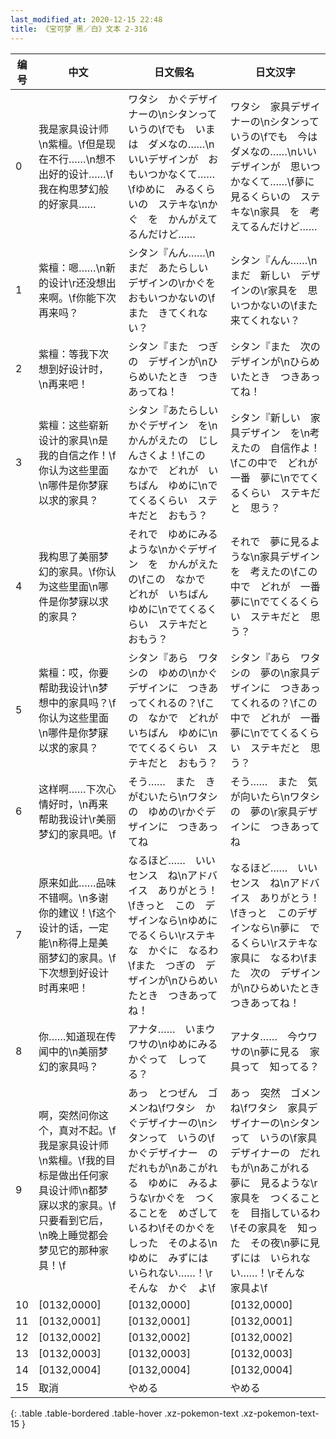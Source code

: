 ```yaml
---
last_modified_at: 2020-12-15 22:48
title: 《宝可梦 黑／白》文本 2-316
---
```

| 编号 | 中文 | 日文假名 | 日文汉字 |
| ---- | ---- | ---- | --- |
| 0 | 我是家具设计师\n紫檀。\f但是现在不行……\n想不出好的设计……\f我在构思梦幻般的好家具…… | ワタシ　かぐデザイナーの\nシタンって　いうの\fでも　いまは　ダメなの……\nいいデザインが　おもいつかなくて……\fゆめに　みるくらいの　ステキな\nかぐ　を　かんがえてるんだけど…… | ワタシ　家具デザイナーの\nシタンって　いうの\fでも　今は　ダメなの……\nいいデザインが　思いつかなくて……\f夢に　見るくらいの　ステキな\n家具　を　考えてるんだけど…… |
| 1 | 紫檀：嗯……\n新的设计\r还没想出来啊。\f你能下次再来吗？ | シタン『んん……\nまだ　あたらしい　デザインの\rかぐを　おもいつかないの\fまた　きてくれない？ | シタン『んん……\nまだ　新しい　デザインの\r家具を　思いつかないの\fまた　来てくれない？ |
| 2 | 紫檀：等我下次想到好设计时，\n再来吧！ | シタン『また　つぎの　デザインが\nひらめいたとき　つきあってね！ | シタン『また　次の　デザインが\nひらめいたとき　つきあってね！ |
| 3 | 紫檀：这些崭新设计的家具\n是我的自信之作！\f你认为这些里面\n哪件是你梦寐以求的家具？ | シタン『あたらしい　かぐデザイン　を\nかんがえたの　じしんさくよ！\fこの　なかで　どれが　いちばん　ゆめに\nでてくるくらい　ステキだと　おもう？ | シタン『新しい　家具デザイン　を\n考えたの　自信作よ！\fこの中で　どれが　一番　夢に\nでてくるくらい　ステキだと　思う？ |
| 4 | 我构思了美丽梦幻的家具。\f你认为这些里面\n哪件是你梦寐以求的家具？ | それで　ゆめにみるような\nかぐデザイン　を　かんがえたの\fこの　なかで　どれが　いちばん　ゆめに\nでてくるくらい　ステキだと　おもう？ | それで　夢に見るような\n家具デザイン　を　考えたの\fこの中で　どれが　一番　夢に\nでてくるくらい　ステキだと　思う？ |
| 5 | 紫檀：哎，你要帮助我设计\n梦想中的家具吗？\f你认为这些里面\n哪件是你梦寐以求的家具？ | シタン『あら　ワタシの　ゆめの\nかぐデザインに　つきあってくれるの？\fこの　なかで　どれが　いちばん　ゆめに\nでてくるくらい　ステキだと　おもう？ | シタン『あら　ワタシの　夢の\n家具デザインに　つきあってくれるの？\fこの中で　どれが　一番　夢に\nでてくるくらい　ステキだと　思う？ |
| 6 | 这样啊……下次心情好时，\n再来帮助我设计\r美丽梦幻的家具吧。\f | そう……　また　きがむいたら\nワタシの　ゆめの\rかぐデザインに　つきあってね | そう……　また　気が向いたら\nワタシの　夢の\r家具デザインに　つきあってね |
| 7 | 原来如此……品味不错啊。\n多谢你的建议！\f这个设计的话，一定能\n称得上是美丽梦幻的家具。\f下次想到好设计时再来吧！ | なるほど……　いいセンス　ね\nアドバイス　ありがとう！\fきっと　この　デザインなら\nゆめに　でるくらい\rステキな　かぐに　なるわ\fまた　つぎの　デザインが\nひらめいたとき　つきあってね！ | なるほど……　いいセンス　ね\nアドバイス　ありがとう！\fきっと　このデザインなら\n夢に　でるくらい\rステキな　家具に　なるわ\fまた　次の　デザインが\nひらめいたとき　つきあってね！ |
| 8 | 你……知道现在传闻中的\n美丽梦幻的家具吗？ | アナタ……　いまウワサの\nゆめにみる　かぐって　しってる？ | アナタ……　今ウワサの\n夢に見る　家具って　知ってる？ |
| 9 | 啊，突然问你这个，真对不起。\f我是家具设计师\n紫檀。\f我的目标是做出任何家具设计师\n都梦寐以求的家具。\f只要看到它后，\n晚上睡觉都会梦见它的那种家具！\f | あっ　とつぜん　ゴメンね\fワタシ　かぐデザイナーの\nシタンって　いうの\fかぐデザイナー　の　だれもが\nあこがれる　ゆめに　みるような\rかぐを　つくることを　めざしているわ\fそのかぐを　しった　そのよる\nゆめに　みずには　いられない……！\rそんな　かぐ　よ\f | あっ　突然　ゴメンね\fワタシ　家具デザイナーの\nシタンって　いうの\f家具デザイナーの　だれもが\nあこがれる　夢に　見るような\r家具を　つくることを　目指しているわ\fその家具を　知った　その夜\n夢に見ずには　いられない……！\rそんな　家具よ\f |
| 10 | [0132,0000] | [0132,0000] | [0132,0000] |
| 11 | [0132,0001] | [0132,0001] | [0132,0001] |
| 12 | [0132,0002] | [0132,0002] | [0132,0002] |
| 13 | [0132,0003] | [0132,0003] | [0132,0003] |
| 14 | [0132,0004] | [0132,0004] | [0132,0004] |
| 15 | 取消 | やめる | やめる |
{: .table .table-bordered .table-hover .xz-pokemon-text .xz-pokemon-text-15 }